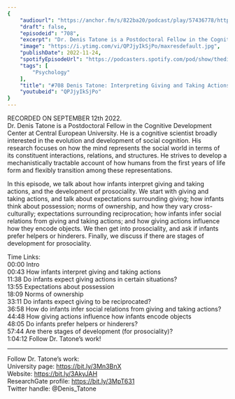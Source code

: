 ```yaml
---
{
	"audiourl": "https://anchor.fm/s/822ba20/podcast/play/57436778/https%3A%2F%2Fd3ctxlq1ktw2nl.cloudfront.net%2Fstaging%2F2022-8-12%2F03cd1d2b-cca4-5853-bac3-d5a289515707.m4a",
	"draft": false,
	"episodeid": "708",
	"excerpt": "Dr. Denis Tatone is a Postdoctoral Fellow in the Cognitive Development Center at Central European University. He is a cognitive scientist broadly interested in the evolution and development of social cognition. His research focuses on how the mind represents the social world in terms of its constituent interactions, relations, and structures. He strives to develop a mechanistically tractable account of how humans from the first years of life form and flexibly transition among these representations.",
	"image": "https://i.ytimg.com/vi/QPJjyIkSjPo/maxresdefault.jpg",
	"publishDate": 2022-11-24,
	"spotifyEpisodeUrl": "https://podcasters.spotify.com/pod/show/thedissenter/episodes/708-Denis-Tatone-Interpreting-Giving-and-Taking-Actions--and-the-Development-of-Prosociality-e1nnb5a",
	"tags": [
		"Psychology"
	],
	"title": "#708 Denis Tatone: Interpreting Giving and Taking Actions, and the Development of Prosociality",
	"youtubeid": "QPJjyIkSjPo"
}
---
```

RECORDED ON SEPTEMBER 12th 2022.  
Dr. Denis Tatone is a Postdoctoral Fellow in the Cognitive Development Center at Central European University. He is a cognitive scientist broadly interested in the evolution and development of social cognition. His research focuses on how the mind represents the social world in terms of its constituent interactions, relations, and structures. He strives to develop a mechanistically tractable account of how humans from the first years of life form and flexibly transition among these representations.

In this episode, we talk about how infants interpret giving and taking actions, and the development of prosociality. We start with giving and taking actions, and talk about expectations surrounding giving; how infants think about possession; norms of ownership, and how they vary cross-culturally; expectations surrounding reciprocation; how infants infer social relations from giving and taking actions; and how giving actions influence how they encode objects. We then get into prosociality, and ask if infants prefer helpers or hinderers. Finally, we discuss if there are stages of development for prosociality.

Time Links:  
<time>00:00</time> Intro  
<time>00:43</time> How infants interpret giving and taking actions  
<time>11:38</time> Do infants expect giving actions in certain situations?  
<time>13:55</time> Expectations about possession  
<time>18:09</time> Norms of ownership  
<time>33:11</time> Do infants expect giving to be reciprocated?  
<time>36:58</time> How do infants infer social relations from giving and taking actions?  
<time>44:48</time> How giving actions influence how infants encode objects  
<time>48:05</time> Do infants prefer helpers or hinderers?  
<time>57:44</time> Are there stages of development (for prosociality)?  
<time>1:04:12</time> Follow Dr. Tatone’s work!

---

Follow Dr. Tatone’s work:  
University page: https://bit.ly/3Mn3BnX  
Website: https://bit.ly/3AkyJAH  
ResearchGate profile: https://bit.ly/3MpT631  
Twitter handle: @Denis_Tatone
